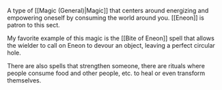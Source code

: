 A type of [[Magic (General)|Magic]] that centers around energizing and empowering oneself by consuming the world around you. [[Eneon]] is patron to this sect.

My favorite example of this magic is the [[Bite of Eneon]] spell that allows the wielder to call on Eneon to devour an object, leaving a perfect circular hole.

There are also spells that strengthen someone, there are rituals where people consume food and other people, etc. to heal or even transform themselves.